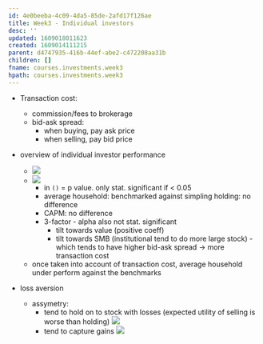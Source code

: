 ```yaml
---
id: 4e0beeba-4c09-4da5-85de-2afd17f126ae
title: Week3 - Individual investors
desc: ''
updated: 1609018011623
created: 1609014111215
parent: d4747935-416b-44ef-abe2-c472208aa31b
children: []
fname: courses.investments.week3
hpath: courses.investments.week3
---
```

- Transaction cost:
  - commission/fees to brokerage
  - bid-ask spread:
    - when buying, pay ask price
    - when selling, pay bid price

- overview of individual investor performance 
  - ![](/dendron-notes/assets/images/2020-12-26-15-28-28.png)
  - ![](/dendron-notes/assets/images/2020-12-26-16-15-30.png)
    - in `()` = p value. only stat. significant if &lt; 0.05  
    - average household: benchmarked against simpling holding: no difference 
    - CAPM: no difference
    - 3-factor - alpha also not stat. significant
      - tilt towards value (positive coeff)
      - tilt towards SMB (institutional tend to do more large stock) - which tends to have higher bid-ask spread -> more transaction cost
  - once taken into account of transaction cost, average household under perform against the benchmarks

- loss aversion
  - assymetry:
    - tend to hold on to stock with losses (expected utility of selling is worse than holding)
        ![](/dendron-notes/assets/images/2020-12-26-16-25-19.png) 
    - tend to capture gains 
        ![](/dendron-notes/assets/images/2020-12-26-16-26-19.png)

